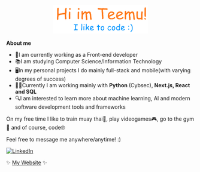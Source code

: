 <p align="center"><a href="https://temevh.github.io"><img width="50%" alt="Hello!" src="./gh_header.png" /></a></p>

**About me**

- 🔭I am currently working as a Front-end developer
- 📚I am studying Computer Science/Information Technology  
- 🖥In my personal projects I do mainly full-stack and mobile(with varying degrees of success)
- 👨‍💻Currently I am working mainly with <strong> Python </strong> (Cybsec), <strong> Next.js, React and SQL</strong>
- 🔍I am interested to learn more about machine learning, AI and modern software development tools and frameworks  

On my free time I like to train muay thai🥊, play videogames🎮, go to the gym💪 and of course, code🤓  

Feel free to message me anywhere/anytime! :)

[![LinkedIn](https://img.shields.io/badge/LinkedIn-%230077B5.svg?logo=linkedin&logoColor=white)]([https://linkedin.com/in/anastasia-pirus](https://www.linkedin.com/in/temevh/)) 

✨ [My Website](https://www.teemuh.com) ✨
